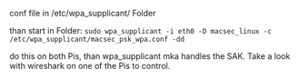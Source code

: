 conf file in /etc/wpa_supplicant/ Folder

than start in Folder:
``sudo wpa_supplicant -i eth0 -D macsec_linux -c /etc/wpa_supplicant/macsec_psk_wpa.conf -dd``

do this on both Pis, than wpa_supplicant mka handles the SAK. Take a look with wireshark on one of the Pis to control.
